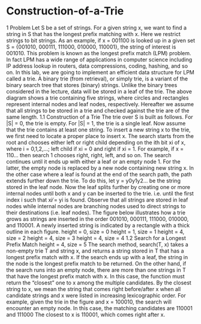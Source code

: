 # Construction-of-a-Trie

1 Problem
Let S be a set of strings. For a given string x, we want to find a string in S that has the longest prefix matching with x. Here we restrict strings to bit strings. As an example, if x = 001100 is looked up in a given set S = {001010, 000111, 111000, 010000, 110001}, the string of interest is 001010. This problem is known as the longest prefix match (LPM) problem. In fact LPM has a wide range of applications in computer science including IP address lookup in routers, data compressions, coding, hashing, and so on. In this lab, we are going to implement an efficient data structure for LPM called a trie.
A binary trie (from retrieval), or simply trie, is a variant of the binary search tree that stores (binary) strings. Unlike the binary trees considered in the lecture, data will be stored in a leaf of the trie. The above diagram shows a trie containing five strings, where circles and rectangles represent internal nodes and leaf nodes, respectively. Hereafter we assume that all strings to be stored in a trie and checked against the trie are of the same length.
1.1 Construction of a Trie
The trie over S is built as follows. For |S| = 0, the trie is empty. For |S| = 1, the trie is a single leaf. Now assume that the trie contains at least one string. To insert a new string x to the trie, we first need to locate a proper place to insert x. The search starts from the root and chooses either left or right child depending on the ith bit xi of x, where i = 0,1,2,...; left child if xi = 0 and right if xi = 1. For example, if x = 110... then search
 1
chooses right, right, left, and so on. The search continues until it ends up with either a leaf or an empty node 1. For the latter, the empty node is replaced by a new node containing new string x. In the other case where a leaf is found at the end of the search path, the path extends further down the trie. To do this, let y = y0y1y2... be the string stored in the leaf node. Now the leaf splits further by creating one or more internal nodes until both x and y can be inserted to the trie. i.e. until the first index i such that xi ̸= yi is found. Observe that all strings are stored in leaf nodes while internal nodes are branching nodes used to direct strings to their destinations (i.e. leaf nodes). The figure below illustrates how a trie grows as strings are inserted in the order 001010, 000111, 111000, 010000, and 110001. A newly inserted string is indicated by a rectangle with a thick outline in each figure.
height = 0, size = 0 height = 1, size = 1 height = 4, size = 2
      height = 4, size = 3 height = 4, size = 4
1.2 Search for a Longest Prefix Match
height = 4, size = 5
The search method, search(T, x) takes a non-empty trie T and string x, and returns a string stored in T that has a longest prefix match with x. If the search ends up with a leaf, the string in the node is the longest prefix match to be returned. On the other hand, if the search runs into an empty node, there are more than one strings in T that have the longest prefix match with x. In this case, the function must return the “closest” one to x among the multiple candidates. By the closest string to x, we mean the string that comes right before/after x when all candidate strings and x were listed in increasing lexicographic order. For example, given the trie in the figure and x = 100010, the search will encounter an empty node. In this case, the matching candidates are 110001 and 111000 The closest to x is 110001, which comes right after x.
